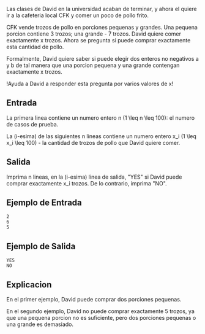 Las clases de David en la universidad acaban de terminar, y ahora el quiere ir a la cafeteria local CFK y comer un poco de pollo frito.



CFK vende trozos de pollo en porciones pequenas y grandes. Una pequena porcion contiene 3 trozos; una grande - 7 trozos. David quiere comer exactamente x trozos. Ahora se pregunta si puede comprar exactamente esta cantidad de pollo.



Formalmente, David quiere saber si puede elegir dos enteros no negativos a y b de tal manera que una porcion pequena y una grande contengan exactamente x trozos.



!Ayuda a David a responder esta pregunta por varios valores de x!



## Entrada



La primera linea contiene un numero entero n (1 \leq n \leq 100): el numero de casos de prueba.



La \(i-esima\) de las siguientes n lineas contiene un numero entero x_i (1 \leq x_i \leq 100) - la cantidad de trozos de pollo que David quiere comer.



## Salida



Imprima n lineas, en la \(i-esima\) linea de salida, "YES" si David puede comprar exactamente x_i trozos. De lo contrario, imprima "NO".



## Ejemplo de Entrada



```
2
6
5
```


## Ejemplo de Salida



```
YES
NO
```


## Explicacion



En el primer ejemplo, David puede comprar dos porciones pequenas.



En el segundo ejemplo, David no puede comprar exactamente 5 trozos, ya que una pequena porcion no es suficiente, pero dos porciones pequenas o una grande es demasiado.



